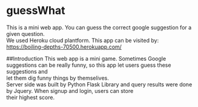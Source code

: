 # guessWhat
This is a mini web app. You can guess the correct google suggestion for a given question.  
We used Heroku cloud plantform. This app can be visited by:  
https://boiling-depths-70500.herokuapp.com/

##Introduction
This web app is a mini game. Sometimes Google suggestions can be really funny, so this app let users guess these suggestions and  
let them dig funny things by themselives.  
Server side was built by Python Flask Library and query results were done by Jquery. When signup and login, users can store  
their highest score.
